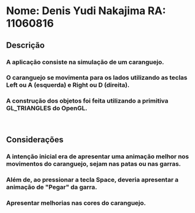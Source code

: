 # Nome: Denis Yudi Nakajima   RA: 11060816

## Descrição

### A aplicação consiste na simulação de um caranguejo.
### O caranguejo se movimenta para os lados utilizando as teclas Left ou A (esquerda) e Right ou D (direita).
### A construção dos objetos foi feita utilizando a primitiva GL_TRIANGLES do OpenGL.

<br>

## Considerações

### A intenção inicial era de apresentar uma animação melhor nos movimentos do caranguejo, sejam nas patas ou nas garras.
### Além de, ao pressionar a tecla Space, deveria apresentar a animação de "Pegar" da garra.  
### Apresentar melhorias nas cores do caranguejo.
